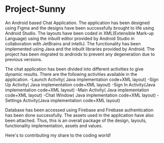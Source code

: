 # Project-Sunny
An Android based Chat Application. The application has been designed using Figma and the designs have been successfully brought to life using Android Studio. 
The layouts have been coded in XML(Extensible Mark-up Language) using the inbuilt editor provided by Android Studio in collaboration with JetBrains and intelliJ.
The functionality has been implemented using Java and the inbuilt libraries provided by Android. The project has been migrated to androidx to prevent any degeneration
due to previous versions. 

The chat application has been divided into different activities to give dynamic results. There are the following activities available in the application.
-Launch Activity( Java implementation code+XML layout)
-Sign Up Activity( Java implementation code+XML layout)
-Sign In Activity(Java implementation code+XML layout)
-Main Activity( Java implementation code+XML layout)
-Chat Window( Java implementation code+XML layout)
-Settings Activity(Java implementation code+XML layout)

Database has been accessed using Firebase and Firebase authentication has been done successfully. The assets used in the application have also been attached. Thus, this is
an overall package of the design, layouts, functionality implementation, assets and values.

Here's to contributing my share to the coding world!

